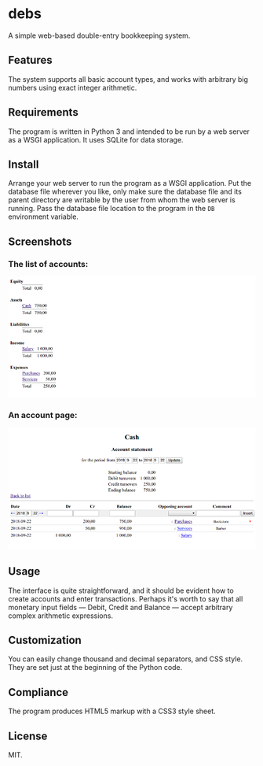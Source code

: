 # debs
A simple web-based double-entry bookkeeping system.

## Features
The system supports all basic account types, and works with arbitrary
big numbers using exact integer arithmetic.

## Requirements
The program is written in Python 3 and intended to be run by a web
server as a WSGI application. It uses SQLite for data storage.

## Install
Arrange your web server to run the program as a WSGI application. Put
the database file wherever you like, only make sure the database file
and its parent directory are writable by the user from whom the web
server is running. Pass the database file location to the program in the
`DB` environment variable.

## Screenshots
### The list of accounts:
![](docs/list.png)
### An account page:
![](docs/acct.png)

## Usage
The interface is quite straightforward, and it should be evident how to
create accounts and enter transactions. Perhaps it's worth to say that
all monetary input fields — Debit, Credit and Balance — accept arbitrary
complex arithmetic expressions.

## Customization
You can easily change thousand and decimal separators, and CSS style.
They are set just at the beginning of the Python code.

## Compliance
The program produces HTML5 markup with a CSS3 style sheet.

## License
MIT.
